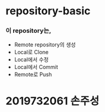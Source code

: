 # repository-basic

### 이 repository는,  
* Remote repository의 생성
* Local로 Clone
* Local에서 수정
* Local에서 Commit
* Remote로 Push

# 2019732061 손주성
